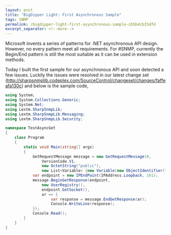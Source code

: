```yaml
---
layout: post
title: "BigDipper Light: First Asynchronous Sample"
tags: SNMP
permalink: /bigdipper-light-first-asynchronous-sample-cb5b4cb15dfd
excerpt_separator: <!--more-->
---
```

Microsoft invents a series of patterns for .NET asynchronous API design. However, no every pattern meet all requirements. For #SNMP, currently the Begin/End pattern is still the most suitable as it can be used in extension methods.
<!--more-->

Today I built the first sample for our asynchronous API and soon detected a few issues. Luckily the issues were resolved in our latest change set (http://sharpsnmplib.codeplex.com/SourceControl/changeset/changes/faffeafa130c) and below is the sample code,

``` csharp
using System;
using System.Collections.Generic;
using System.Net;
using Lextm.SharpSnmpLib;
using Lextm.SharpSnmpLib.Messaging;
using Lextm.SharpSnmpLib.Security;

namespace TestAsyncGet
{
    class Program
    {
        static void Main(string[] args)
        {
            GetRequestMessage message = new GetRequestMessage(0,
                VersionCode.V1,
                new OctetString("public"),
                new List<Variable> {new Variable(new ObjectIdentifier("1.3.6.1.1.1.0"))});
            var endpoint = new IPEndPoint(IPAddress.Loopback, 161);
            message.BeginGetResponse(endpoint,
                new UserRegistry(),
                endpoint.GetSocket(),
                ar => {
                    var response = message.EndGetResponse(ar);
                    Console.WriteLine(response);
            });
            Console.Read();
        }
    }
}
```
